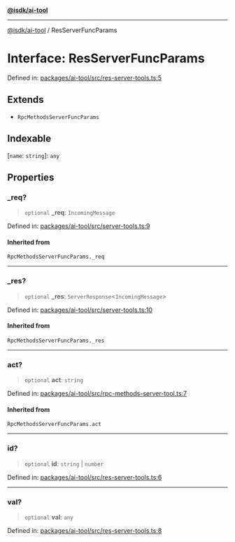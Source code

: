 [**@isdk/ai-tool**](../README.md)

***

[@isdk/ai-tool](../globals.md) / ResServerFuncParams

# Interface: ResServerFuncParams

Defined in: [packages/ai-tool/src/res-server-tools.ts:5](https://github.com/isdk/ai-tool.js/blob/077730e62e6c723611b64a587e36b69766741af4/src/res-server-tools.ts#L5)

## Extends

- `RpcMethodsServerFuncParams`

## Indexable

\[`name`: `string`\]: `any`

## Properties

### \_req?

> `optional` **\_req**: `IncomingMessage`

Defined in: [packages/ai-tool/src/server-tools.ts:9](https://github.com/isdk/ai-tool.js/blob/077730e62e6c723611b64a587e36b69766741af4/src/server-tools.ts#L9)

#### Inherited from

`RpcMethodsServerFuncParams._req`

***

### \_res?

> `optional` **\_res**: `ServerResponse`\<`IncomingMessage`\>

Defined in: [packages/ai-tool/src/server-tools.ts:10](https://github.com/isdk/ai-tool.js/blob/077730e62e6c723611b64a587e36b69766741af4/src/server-tools.ts#L10)

#### Inherited from

`RpcMethodsServerFuncParams._res`

***

### act?

> `optional` **act**: `string`

Defined in: [packages/ai-tool/src/rpc-methods-server-tool.ts:7](https://github.com/isdk/ai-tool.js/blob/077730e62e6c723611b64a587e36b69766741af4/src/rpc-methods-server-tool.ts#L7)

#### Inherited from

`RpcMethodsServerFuncParams.act`

***

### id?

> `optional` **id**: `string` \| `number`

Defined in: [packages/ai-tool/src/res-server-tools.ts:6](https://github.com/isdk/ai-tool.js/blob/077730e62e6c723611b64a587e36b69766741af4/src/res-server-tools.ts#L6)

***

### val?

> `optional` **val**: `any`

Defined in: [packages/ai-tool/src/res-server-tools.ts:8](https://github.com/isdk/ai-tool.js/blob/077730e62e6c723611b64a587e36b69766741af4/src/res-server-tools.ts#L8)
